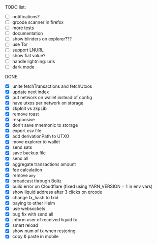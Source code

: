 TODO list:

- [ ] notifications?
- [ ] qrcode scanner in firefox
- [ ] more tests
- [ ] documentation
- [ ] show blinders on explorer???
- [ ] use Tor
- [ ] support LNURL
- [ ] show fiat value?
- [ ] handle lightning: urls
- [ ] dark mode

DONE

- [x] unite fetchTransactions and fetchUtxos
- [x] update next index
- [x] put network on wallet instead of config
- [x] have utxos per network on storage
- [x] zkpInit vs zkpLib
- [x] remove toast
- [x] responsive
- [x] don't save mnemonic to storage
- [x] export csv file
- [x] add derivationPath to UTXO
- [x] move explorer to wallet
- [x] send sats
- [x] save backup file
- [x] send all
- [x] aggregate transactions amount
- [x] fee calculation
- [x] remove `any`
- [x] broadcast through Boltz
- [x] build error on Cloudflare (fixed using YARN_VERSION = 1 in env vars)
- [x] show liquid address after 3 clicks on qrcode
- [x] change tx_hash to txid
- [x] paying to other Helm
- [x] use websockets
- [x] bug fix with send all
- [x] inform user of received liquid tx
- [x] smart reload
- [x] show num of tx when restoring
- [x] copy & paste in mobile
